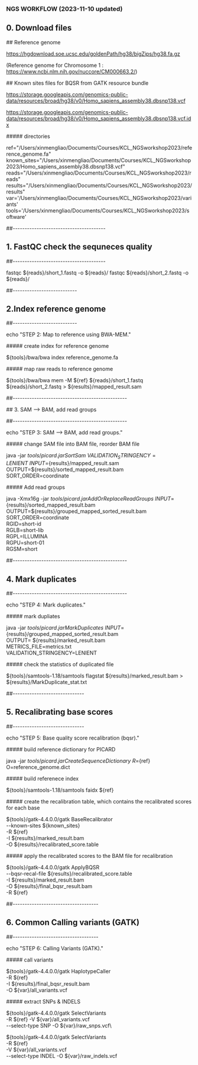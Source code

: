 ### NGS WORKFLOW (2023-11-10 updated)

## 0. Download files

## Reference genome

https://hgdownload.soe.ucsc.edu/goldenPath/hg38/bigZips/hg38.fa.gz

(Reference genome for Chromosome 1 :
https://www.ncbi.nlm.nih.gov/nuccore/CM000663.2/)


## Known sites files for BQSR from GATK resource bundle

https://storage.googleapis.com/genomics-public-data/resources/broad/hg38/v0/Homo_sapiens_assembly38.dbsnp138.vcf

https://storage.googleapis.com/genomics-public-data/resources/broad/hg38/v0/Homo_sapiens_assembly38.dbsnp138.vcf.idx


##### directories

ref="/Users/xinmengliao/Documents/Courses/KCL_NGSworkshop2023/reference_genome.fa"
known_sites="/Users/xinmengliao/Documents/Courses/KCL_NGSworkshop2023/Homo_sapiens_assembly38.dbsnp138.vcf"
reads="/Users/xinmengliao/Documents/Courses/KCL_NGSworkshop2023/reads"
results="/Users/xinmengliao/Documents/Courses/KCL_NGSworkshop2023/results"
var='/Users/xinmengliao/Documents/Courses/KCL_NGSworkshop2023/variants'
tools='/Users/xinmengliao/Documents/Courses/KCL_NGSworkshop2023/software'

##---------------------------------------

## 1. FastQC check the sequneces quality

##---------------------------------------

fastqc ${reads}/short_1.fastq -o ${reads}/
fastqc ${reads}/short_2.fastq -o ${reads}/

##---------------------------

## 2.Index reference genome

##---------------------------

echo "STEP 2: Map to reference using BWA-MEM."

##### create index for reference genome

${tools}/bwa/bwa index reference_genome.fa

##### map raw reads to reference genome

${tools}/bwa/bwa mem -M ${ref} ${reads}/short_1.fastq ${reads}/short_2.fastq > ${results}/mapped_result.sam

##------------------------------------------------

## 3. SAM --> BAM, add read groups

##------------------------------------------------

echo "STEP 3: SAM --> BAM, add read groups."

##### change SAM file into BAM file, reorder BAM file

java -jar ${tools}/picard.jar SortSam \
 VALIDATION_STRINGENCY=LENIENT \
 INPUT=${results}/mapped_result.sam \
 OUTPUT=${results}/sorted_mapped_result.bam \
 SORT_ORDER=coordinate

##### Add read groups

java -Xmx16g -jar ${tools}/picard.jar AddOrReplaceReadGroups \
 INPUT=${results}/sorted_mapped_result.bam \
 OUTPUT=${results}/grouped_mapped_sorted_result.bam SORT_ORDER=coordinate \
 RGID=short-id \
 RGLB=short-lib \
 RGPL=ILLUMINA \
 RGPU=short-01 \
 RGSM=short

##------------------------------------------------

## 4. Mark duplicates

##------------------------------------------------

echo "STEP 4: Mark duplicates."

##### mark dupliates

java -jar ${tools}/picard.jar MarkDuplicates \
 INPUT=${results}/grouped_mapped_sorted_result.bam \
 OUTPUT= ${results}/marked_result.bam \
 METRICS_FILE=metrics.txt \
 VALIDATION_STRINGENCY=LENIENT

##### check the statistics of duplicated file

${tools}/samtools-1.18/samtools flagstat ${results}/marked_result.bam > ${results}/MarkDuplicate_stat.txt

##------------------------------

## 5. Recalibrating base scores

##------------------------------

echo "STEP 5: Base quality score recalibration (bqsr)."

##### build reference dictionary for PICARD

java -jar ${tools}/picard.jar CreateSequenceDictionary \
 R=${ref} \
 O=reference_genome.dict

##### build referenece index

${tools}/samtools-1.18/samtools faidx ${ref}

##### create the recalibration table, which contains the recalibrated scores for each base

${tools}/gatk-4.4.0.0/gatk BaseRecalibrator \
 --known-sites ${known_sites} \
 -R ${ref} \
 -I ${results}/marked_result.bam \
 -O ${results}/recalibrated_score.table

##### apply the recalibrated scores to the BAM file for recalibration

${tools}/gatk-4.4.0.0/gatk ApplyBQSR \
 --bqsr-recal-file ${results}/recalibrated_score.table \
 -I ${results}/marked_result.bam \
 -O ${results}/final_bqsr_result.bam \
 -R ${ref}

##------------------------------------

## 6. Common Calling variants (GATK)

##------------------------------------

echo "STEP 6: Calling Variants (GATK)."

##### call variants

${tools}/gatk-4.4.0.0/gatk HaplotypeCaller \
 -R ${ref} \
 -I ${results}/final_bqsr_result.bam \
 -O ${var}/all_variants.vcf

##### extract SNPs & INDELS

${tools}/gatk-4.4.0.0/gatk SelectVariants \
 -R ${ref} -V ${var}/all_variants.vcf \
 --select-type SNP -O ${var}/raw_snps.vcf\

${tools}/gatk-4.4.0.0/gatk SelectVariants \
 -R ${ref} \
 -V ${var}/all_variants.vcf \
 --select-type INDEL -O ${var}/raw_indels.vcf
